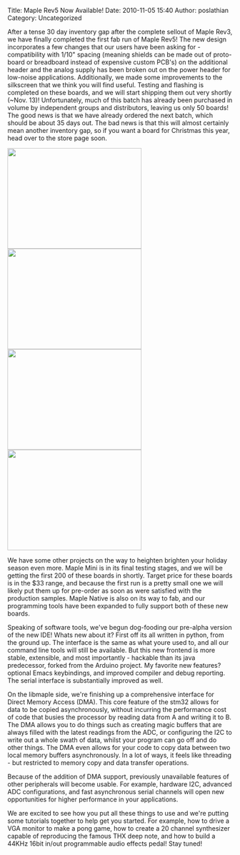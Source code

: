 Title: Maple Rev5 Now Available!
Date: 2010-11-05 15:40
Author: poslathian
Category: Uncategorized

After a tense 30 day inventory gap after the complete sellout of Maple
Rev3, we have finally completed the first fab run of Maple Rev5! The new
design incorporates a few changes that our users have been asking for -
compatibility with 1/10" spacing (meaning shields can be made out of
proto-board or breadboard instead of expensive custom PCB's) on the
additional header and the analog supply has been broken out on the power
header for low-noise applications. Additionally, we made some
improvements to the silkscreen that we think you will find useful.
Testing and flashing is completed on these boards, and we will start
shipping them out very shortly (~Nov. 13)! Unfortunately, much of this
batch has already been purchased in volume by independent groups and
distributors, leaving us only 50 boards! The good news is that we have
already ordered the next batch, which should be about 35 days out. The
bad news is that this will almost certainly mean another inventory gap,
so if you want a board for Christmas this year, head over to the store
page soon.

<a rel="attachment wp-att-1435" href="http://leaflabs.com/2010/11/maple-rev5-now-available/p1240903/"><img class="alignnone size-medium wp-image-1435" title="P1240903" src="http://leaflabs.com/wp-content/uploads/2010/11/P1240903-300x225.jpg" alt="" width="300" height="225" /></a><a rel="attachment wp-att-1436" href="http://leaflabs.com/2010/11/maple-rev5-now-available/p1240906/"><img class="alignnone size-medium wp-image-1436" title="P1240906" src="http://leaflabs.com/wp-content/uploads/2010/11/P1240906-300x225.jpg" alt="" width="300" height="225" /></a><a rel="attachment wp-att-1437" href="http://leaflabs.com/2010/11/maple-rev5-now-available/p1240908/"><img class="alignnone size-medium wp-image-1437" title="P1240908" src="http://leaflabs.com/wp-content/uploads/2010/11/P1240908-300x225.jpg" alt="" width="300" height="225" /></a><a rel="attachment wp-att-1442" href="http://leaflabs.com/2010/11/maple-rev5-now-available/p1240905/"><img class="alignnone size-medium wp-image-1442" title="P1240905" src="http://leaflabs.com/wp-content/uploads/2010/11/P1240905-300x225.jpg" alt="" width="300" height="225" /></a>

We have some other projects on the way to heighten brighten your holiday
season even more. Maple Mini is in its final testing stages, and we will
be getting the first 200 of these boards in shortly. Target price for
these boards is in the $33 range, and because the first run is a pretty
small one we will likely put them up for pre-order as soon as were
satisfied with the production samples. Maple Native is also on its way
to fab, and our programming tools have been expanded to fully support
both of these new boards.

Speaking of software tools, we've begun dog-fooding our pre-alpha
version of the new IDE! Whats new about it? First off its all written in
python, from the ground up. The interface is the same as what youre used
to, and all our command line tools will still be available. But this new
frontend is more stable, extensible, and most importantly - hackable
than its java predecessor, forked from the Arduino project. My favorite
new features? optional Emacs keybindings, and improved compiler and
debug reporting. The serial interface is substantially improved as well.

On the libmaple side, we're finishing up a comprehensive interface for
Direct Memory Access (DMA). This core feature of the stm32 allows for
data to be copied asynchronously, without incurring the performance cost
of code that busies the processor by reading data from A and writing it
to B. The DMA allows you to do things such as creating magic buffers
that are always filled with the latest readings from the ADC, or
configuring the I2C to write out a whole swath of data, whilst your
program can go off and do other things. The DMA even allows for your
code to copy data between two local memory buffers asynchronously. In a
lot of ways, it feels like threading - but restricted to memory copy and
data transfer operations.

Because of the addition of DMA support, previously unavailable features
of other peripherals will become usable. For example, hardware I2C,
advanced ADC configurations, and fast asynchronous serial channels will
open new opportunities for higher performance in your applications.

We are excited to see how you put all these things to use and we're
putting some tutorials together to help get you started. For example,
how to drive a VGA monitor to make a pong game, how to create a 20
channel synthesizer capable of reproducing the famous THX deep note, and
how to build a 44KHz 16bit in/out programmable audio effects pedal! Stay
tuned!

